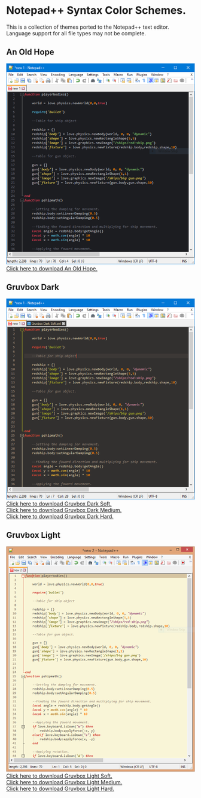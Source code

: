 <h1>Notepad++ Syntax Color Schemes.</h1>
<p>This is a collection of themes ported to the Notepad++ text editor. Language support for all file types may not be complete.<br></p>

<h2>An Old Hope</h2>

<img src="/NotepadPP-Syntax-Color-Schemes-master/An Old Hope/An Old Hope.PNG" alt="An Old Hope Theme.">
<a href="https://github.com/wburton95/Notepad-Themes/blob/master/An%20Old%20Hope.xml">Click here to download An Old Hope.</a>

<h2>Gruvbox Dark</h2>

<img src="/NotepadPP-Syntax-Color-Schemes-master/Gruvbox Themes/Gruvbox Dark Soft.PNG" alt="Gruvbox Dark Soft Theme">
<a href="https://github.com/wburton95/Notepad-Themes/blob/master/Gruvbox%20Dark%20Soft.xml">Click here to download Gruvbox Dark Soft.<br></a>
<a href="https://github.com/wburton95/Notepad-Themes/blob/master/Gruvbox%20Dark%20Medium.xml">Click here to download Gruvbox Dark Medium.<br></a>
<a href="https://github.com/wburton95/Notepad-Themes/blob/master/Gruvbox%20Dark%20Hard.xml">Click here to download Gruvbox Dark Hard.<br></a>

<h2>Gruvbox Light</h2>
<img src="/NotepadPP-Syntax-Color-Schemes-master/Gruvbox Themes/Gruvbox Light Soft.PNG" alt="Gruvbox Light Soft Theme">
<a href="https://github.com/wburton95/Notepad-Themes/blob/master/Gruvbox%20Light%20Soft.xml">Click here to download Gruvbox Light Soft.<br></a>
<a href="https://github.com/wburton95/NotepadPP-Syntax-Color-Schemes/blob/master/Gruvbox%20Light%20Medium.xml">Click here to download Gruvbox Light Medium.<br></a>
<a href="https://github.com/wburton95/NotepadPP-Syntax-Color-Schemes/blob/master/Gruvbox%20Light%20Hard.xml">Click here to download Gruvbox Light Hard.<br></a>
